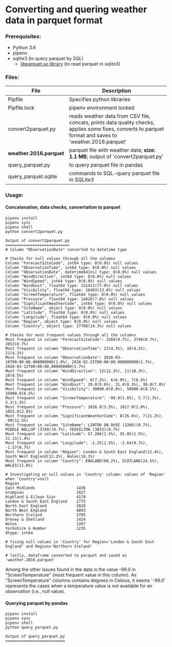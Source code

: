 # Converting and quering weather data in parquet format

### Prerequisites:
* Python 3.6
* pipenv
* sqlite3 (to query parquet by SQL)
    * [libparquet.so library](https://github.com/cldellow/sqlite-parquet-vtable) (to read parquet in sqlite3)

### Files:
File | Description
--- | ---
Pipfile | Specifies python libraries
Pipfile.lock | pipenv environment locked
convert2parquet.py | reads weather data from CSV file, concats, prints data quality checks, applies some fixes, converts to parquet format and saves to 'weather.2016.parquet'
**weather.2016.parquet** | parquet file with weather data; **size: 1.1 MB**; output of 'convert2parquet.py'
query_parquet.py | to query parquet file in pandas
query_parquet.sqlite | commands to SQL-query parquet file in SQLite3 

### Usage:
#### Concatenation, data checks, convertation to parquet
```
pipenv install
pipenv sync
pipenv shell
python convert2parquet.py
```

```
Output of convert2parquet.py
============================
# Column "ObservationDate" converted to datetime type

# Checks for null values through all the columns
Column "ForecastSiteCode", int64 type: 0(0.0%) null values
Column "ObservationTime", int64 type: 0(0.0%) null values
Column "ObservationDate", datetime64[ns] type: 0(0.0%) null values
Column "WindDirection", int64 type: 0(0.0%) null values
Column "WindSpeed", int64 type: 0(0.0%) null values
Column "WindGust", float64 type: 151411(77.8%) null values
Column "Visibility", float64 type: 26493(13.6%) null values
Column "ScreenTemperature", float64 type: 0(0.0%) null values
Column "Pressure", float64 type: 14820(7.6%) null values
Column "SignificantWeatherCode", int64 type: 0(0.0%) null values
Column "SiteName", object type: 0(0.0%) null values
Column "Latitude", float64 type: 0(0.0%) null values
Column "Longitude", float64 type: 0(0.0%) null values
Column "Region", object type: 0(0.0%) null values
Column "Country", object type: 27760(14.3%) null values

# Checks for most frequent values through all the columns
Most frequent in column "ForecastSiteCode": 3266(0.7%), 3749(0.7%), 3853(0.7%)
Most frequent in column "ObservationTime": 22(4.3%), 18(4.2%), 21(4.2%)
Most frequent in column "ObservationDate": 2016-03-16T00:00:00.000000000(1.8%), 2016-02-25T00:00:00.000000000(1.7%), 2016-03-12T00:00:00.000000000(1.7%)
Most frequent in column "WindDirection": 12(12.2%), 11(10.2%), 10(8.5%)
Most frequent in column "WindSpeed": 8(7.2%), 6(6.9%), 7(6.5%)
Most frequent in column "WindGust": 29.0(9.6%), 31.0(8.3%), 30.0(7.8%)
Most frequent in column "Visibility": 30000.0(8.8%), 50000.0(8.1%), 35000.0(6.5%)
Most frequent in column "ScreenTemperature": -99.0(1.6%), 5.7(1.3%), 5.3(1.3%)
Most frequent in column "Pressure": 1016.0(3.5%), 1017.0(2.8%), 1015.0(2.8%)
Most frequent in column "SignificantWeatherCode": 8(26.6%), 7(21.2%), -99(12.5%)
Most frequent in column "SiteName": LINTON ON OUSE (3266)(0.7%), MIDDLE WALLOP (3749)(0.7%), YEOVILTON (3853)(0.7%)
Most frequent in column "Latitude": 57.206(1.5%), 55.05(1.5%), 51.15(1.4%)
Most frequent in column "Longitude": -1.25(1.5%), -2.64(0.7%), -1.57(0.7%)
Most frequent in column "Region": London & South East England(12.4%), South West England(12.2%), Wales(10.1%)
Most frequent in column "Country": ENGLAND(60.2%), SCOTLAND(24.5%), WALES(11.0%)

# Investigating on null values in 'Country' column: values of 'Region' when 'Country'=null
Region
East Midlands                  1436
Grampian                       2827
Highland & Eilean Siar         4170
London & South East England    2775
North East England             2828
North West England             4093
Northern Ireland               5705
Orkney & Shetland              1424
Wales                          1267
Yorkshire & Humber             1235
dtype: int64

# fixing null values in 'Country' for Region='London & South East England' and Region='Northern Ireland'

# lastly, dataframe converted to parquet and saved as 'weather.2016.parquet'
```

Among the other issues found in the data is the value -99.0 in "ScreenTemperature" (most frequent value in this column). As "ScreenTemperature" columns contains degrees in Celsius, it seems '-99.0' represents the cases when a temperature value is not available for an observation (i.e., null value).

#### Querying parquet by pandas
```
pipenv install
pipenv sync
pipenv shell
python query_parquet.py
```

```
Output of query_parquet.py
==========================
